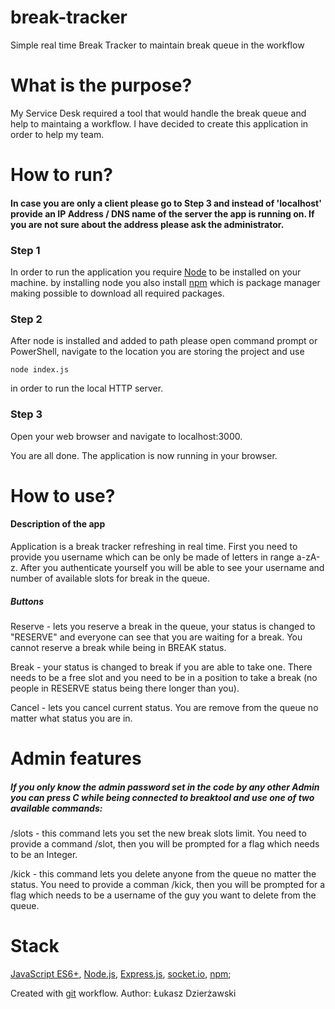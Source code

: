 # break-tracker
Simple real time Break Tracker to maintain break queue in the workflow

# What is the purpose? 
My Service Desk required a tool that would handle the break queue and help to maintaing a workflow. I have decided to create this application in order to help my team. 

# How to run?
#### In case you are only a client please go to Step 3 and instead of 'localhost' provide an IP Address / DNS name of the server the app is running on. If you are not sure about the address please ask the administrator.
### Step 1
In order to run the application you require [Node](https://nodejs.org/en/) to be installed on your machine. by installing node you also install [npm](https://www.npmjs.com/) which is package manager making possible to download all required packages. 
### Step 2
After node is installed and added to path please open command prompt or PowerShell, navigate to the location you are storing the project and use
```
node index.js
```
in order to run the local HTTP server. 

### Step 3
Open your web browser and navigate to localhost:3000. 

You are all done. The application is now running in your browser. 

# How to use? 

#### Description of the app
Application is a break tracker refreshing in real time. First you need to provide you username which can be only be made of letters in range a-zA-z. After you authenticate yourself you will be able to see your username and number of available slots for break in the queue.
##### Buttons

Reserve - lets you reserve a break in the queue, your status is changed to "RESERVE" and everyone can see that you are waiting for a break. You cannot reserve a break while being in BREAK status.

Break - your status is changed to break if you are able to take one. There needs to be a free slot and you need to be in a position to take a break (no people in RESERVE status being there longer than you). 

Cancel - lets you cancel current status. You are remove from the queue no matter what status you are in. 

# Admin features

##### If you only know the admin password set in the code by any other Admin you can press C while being connected to breaktool and use one of two available commands:

/slots - this command lets you set the new break slots limit. You need to provide a command /slot, then you will be prompted for a flag which needs to be an Integer. 

/kick - this command lets you delete anyone from the queue no matter the status. You need to provide a comman /kick, then you will be prompted for a flag which needs to be a username of the guy you want to delete from the queue. 

# Stack

[JavaScript ES6+](https://www.ecma-international.org/default.htm), [Node.js](https://nodejs.org/en/), [Express.js](https://expressjs.com/), [socket.io](https://socket.io/), [npm](https://www.npmjs.com/);

Created with [git](https://git-scm.com/) workflow.
Author: Łukasz Dzierżawski
